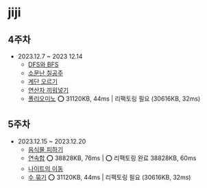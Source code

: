 # jiji

## 4주차 
- 2023.12.7 ~ 2023 12.14
  - [DFS와 BFS](https://www.acmicpc.net/problem/1260)
  - [소문난 칠공주](https://www.acmicpc.net/problem/1941)  
  - [계단 오르기](https://www.acmicpc.net/problem/2579)
  - [연산자 끼워넣기](https://www.acmicpc.net/problem/14888)
  - [폴리오미노](https://www.acmicpc.net/problem/1343) ⭕ 31120KB, 44ms | 리팩토링 필요 (30616KB, 32ms)

## 5주차 
- 2023.12.15 ~ 2023.12.20
    - [음식물 피하기](https://www.acmicpc.net/problem/1743)
    - [연속합](https://www.acmicpc.net/problem/1912) ⭕ 38828KB, 76ms | ⭕ 리팩토링 완료 38828KB, 60ms
    - [나이트의 이동](https://www.acmicpc.net/problem/7562)
    - [수 묶기](https://www.acmicpc.net/problem/1744) ⭕ 31120KB, 44ms | 리팩토링 필요 (30616KB, 32ms)
